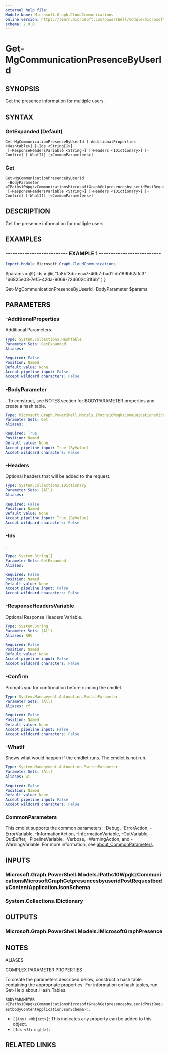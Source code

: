 ```yaml
---
external help file:
Module Name: Microsoft.Graph.CloudCommunications
online version: https://learn.microsoft.com/powershell/module/microsoft.graph.cloudcommunications/get-mgcommunicationpresencebyuserid
schema: 2.0.0
---
```


# Get-MgCommunicationPresenceByUserId

## SYNOPSIS
Get the presence information for multiple users.

## SYNTAX

### GetExpanded (Default)
```
Get-MgCommunicationPresenceByUserId [-AdditionalProperties <Hashtable>] [-Ids <String[]>]
 [-ResponseHeadersVariable <String>] [-Headers <IDictionary>] [-Confirm] [-WhatIf] [<CommonParameters>]
```

### Get
```
Get-MgCommunicationPresenceByUserId
 -BodyParameter <IPaths10WpgkzCommunicationsMicrosoftGraphGetpresencesbyuseridPostRequestbodyContentApplicationJsonSchema>
 [-ResponseHeadersVariable <String>] [-Headers <IDictionary>] [-Confirm] [-WhatIf] [<CommonParameters>]
```

## DESCRIPTION
Get the presence information for multiple users.

## EXAMPLES

### -------------------------- EXAMPLE 1 --------------------------
```powershell
Import-Module Microsoft.Graph.CloudCommunications
```

$params = @{
	ids = @(
		"fa8bf3dc-eca7-46b7-bad1-db199b62afc3"
		"66825e03-7ef5-42da-9069-724602c31f6b"
	)
}

Get-MgCommunicationPresenceByUserId -BodyParameter $params

## PARAMETERS

### -AdditionalProperties
Additional Parameters

```yaml
Type: System.Collections.Hashtable
Parameter Sets: GetExpanded
Aliases:

Required: False
Position: Named
Default value: None
Accept pipeline input: False
Accept wildcard characters: False
```

### -BodyParameter
.
To construct, see NOTES section for BODYPARAMETER properties and create a hash table.

```yaml
Type: Microsoft.Graph.PowerShell.Models.IPaths10WpgkzCommunicationsMicrosoftGraphGetpresencesbyuseridPostRequestbodyContentApplicationJsonSchema
Parameter Sets: Get
Aliases:

Required: True
Position: Named
Default value: None
Accept pipeline input: True (ByValue)
Accept wildcard characters: False
```

### -Headers
Optional headers that will be added to the request.

```yaml
Type: System.Collections.IDictionary
Parameter Sets: (All)
Aliases:

Required: False
Position: Named
Default value: None
Accept pipeline input: True (ByValue)
Accept wildcard characters: False
```

### -Ids
.

```yaml
Type: System.String[]
Parameter Sets: GetExpanded
Aliases:

Required: False
Position: Named
Default value: None
Accept pipeline input: False
Accept wildcard characters: False
```

### -ResponseHeadersVariable
Optional Response Headers Variable.

```yaml
Type: System.String
Parameter Sets: (All)
Aliases: RHV

Required: False
Position: Named
Default value: None
Accept pipeline input: False
Accept wildcard characters: False
```

### -Confirm
Prompts you for confirmation before running the cmdlet.

```yaml
Type: System.Management.Automation.SwitchParameter
Parameter Sets: (All)
Aliases: cf

Required: False
Position: Named
Default value: None
Accept pipeline input: False
Accept wildcard characters: False
```

### -WhatIf
Shows what would happen if the cmdlet runs.
The cmdlet is not run.

```yaml
Type: System.Management.Automation.SwitchParameter
Parameter Sets: (All)
Aliases: wi

Required: False
Position: Named
Default value: None
Accept pipeline input: False
Accept wildcard characters: False
```

### CommonParameters
This cmdlet supports the common parameters: -Debug, -ErrorAction, -ErrorVariable, -InformationAction, -InformationVariable, -OutVariable, -OutBuffer, -PipelineVariable, -Verbose, -WarningAction, and -WarningVariable. For more information, see [about_CommonParameters](http://go.microsoft.com/fwlink/?LinkID=113216).

## INPUTS

### Microsoft.Graph.PowerShell.Models.IPaths10WpgkzCommunicationsMicrosoftGraphGetpresencesbyuseridPostRequestbodyContentApplicationJsonSchema

### System.Collections.IDictionary

## OUTPUTS

### Microsoft.Graph.PowerShell.Models.IMicrosoftGraphPresence

## NOTES

ALIASES

COMPLEX PARAMETER PROPERTIES

To create the parameters described below, construct a hash table containing the appropriate properties. For information on hash tables, run Get-Help about_Hash_Tables.


`BODYPARAMETER <IPaths10WpgkzCommunicationsMicrosoftGraphGetpresencesbyuseridPostRequestbodyContentApplicationJsonSchema>`: .
  - `[(Any) <Object>]`: This indicates any property can be added to this object.
  - `[Ids <String[]>]`: 

## RELATED LINKS

